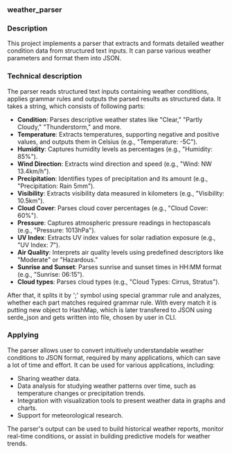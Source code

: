 ### weather_parser

### Description
This project implements a parser that extracts and formats detailed weather condition data from structured text inputs. It can parse various weather parameters and format them into JSON.

### Technical description
The parser reads structured text inputs containing weather conditions, applies grammar rules and outputs the parsed results as structured data. It takes a string, which consists of following parts:

- **Condition**: Parses descriptive weather states like "Clear," "Partly Cloudy," "Thunderstorm," and more.
- **Temperature**: Extracts temperatures, supporting negative and positive values, and outputs them in Celsius (e.g., "Temperature: -5C").
- **Humidity**: Captures humidity levels as percentages (e.g., "Humidity: 85%").
- **Wind Direction**: Extracts wind direction and speed (e.g., "Wind: NW 13.4km/h").
- **Precipitation**: Identifies types of precipitation and its amount (e.g., "Precipitation: Rain 5mm").
- **Visibility**: Extracts visibility data measured in kilometers (e.g., "Visibility: 10.5km").
- **Cloud Cover**: Parses cloud cover percentages (e.g., "Cloud Cover: 60%").
- **Pressure**: Captures atmospheric pressure readings in hectopascals (e.g., "Pressure: 1013hPa").
- **UV Index**: Extracts UV index values for solar radiation exposure (e.g., "UV Index: 7").
- **Air Quality**: Interprets air quality levels using predefined descriptors like "Moderate" or "Hazardous."
- **Sunrise and Sunset**: Parses sunrise and sunset times in HH:MM format (e.g., "Sunrise: 06:15").
- **Cloud types**: Parses cloud types (e.g., "Cloud Types: Cirrus, Stratus").

After that, it splits it by ';' symbol using special grammar rule and analyzes, whether each part matches required grammar rule. With every match it is putting new object to HashMap, which is later transfered to JSON using serde_json and gets written into file, chosen by user in CLI.

### Applying
The parser allows user to convert intuitively understandable weather conditions to JSON format, required by many applications, which can save a lot of time and effort. It can be used for various applications, including:

- Sharing weather data.
- Data analysis for studying weather patterns over time, such as temperature changes or precipitation trends.
- Integration with visualization tools to present weather data in graphs and charts.
- Support for meteorological research.

The parser's output can be used to build historical weather reports, monitor real-time conditions, or assist in building predictive models for weather trends.